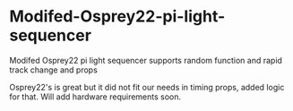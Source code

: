# Modifed-Osprey22-pi-light-sequencer
Modifed Osprey22 pi light sequencer supports random function and rapid track change and props

Osprey22's is great but it did not fit our needs in timing props, added logic for that. Will add hardware requirements soon.
